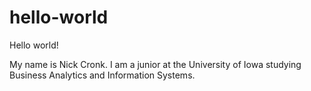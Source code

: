 # hello-world
Hello world!

My name is Nick Cronk. 
I am a junior at the University of Iowa studying Business Analytics and Information Systems.

